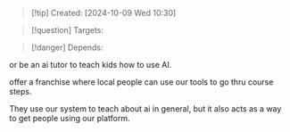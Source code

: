 
>[!tip] Created: [2024-10-09 Wed 10:30]

>[!question] Targets: 

>[!danger] Depends: 

or be an ai tutor to teach kids how to use AI.

offer a franchise where local people can use our tools to go thru course steps.

They use our system to teach about ai in general, but it also acts as a way to get people using our platform.